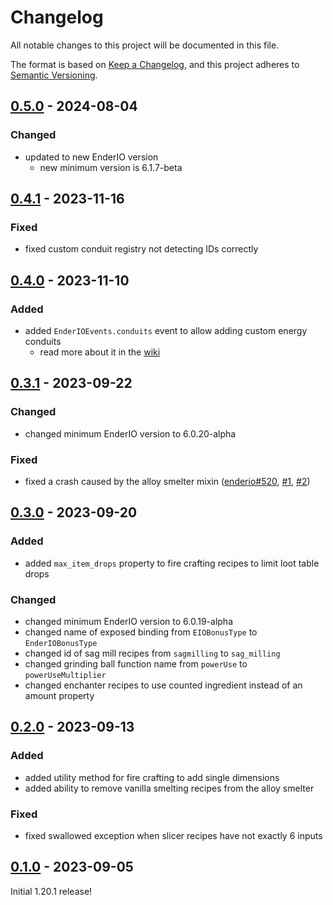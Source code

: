 # Changelog

All notable changes to this project will be documented in this file.

The format is based on [Keep a Changelog],
and this project adheres to [Semantic Versioning].

## [0.5.0] - 2024-08-04

### Changed
- updated to new EnderIO version
  - new minimum version is 6.1.7-beta

## [0.4.1] - 2023-11-16

### Fixed
- fixed custom conduit registry not detecting IDs correctly

## [0.4.0] - 2023-11-10

### Added
- added `EnderIOEvents.conduits` event to allow adding custom energy conduits
  - read more about it in the [wiki][energy-conduit]

<!-- Links -->
[energy-conduit]: https://github.com/AlmostReliable/kubejs-enderio/wiki/Events#registering-custom-energy-conduits

## [0.3.1] - 2023-09-22

### Changed
- changed minimum EnderIO version to 6.0.20-alpha

### Fixed
- fixed a crash caused by the alloy smelter mixin ([enderio#520], [#1], [#2])

<!-- Links -->
[enderio#520]: https://github.com/Team-EnderIO/EnderIO/issues/520
[#1]: https://github.com/AlmostReliable/kubejs-enderio/issues/1
[#2]: https://github.com/AlmostReliable/kubejs-enderio/pull/2

## [0.3.0] - 2023-09-20

### Added
- added `max_item_drops` property to fire crafting recipes to limit loot table drops

### Changed
- changed minimum EnderIO version to 6.0.19-alpha
- changed name of exposed binding from `EIOBonusType` to `EnderIOBonusType`
- changed id of sag mill recipes from `sagmilling` to `sag_milling`
- changed grinding ball function name from `powerUse` to `powerUseMultiplier`
- changed enchanter recipes to use counted ingredient instead of an amount property

## [0.2.0] - 2023-09-13

### Added
- added utility method for fire crafting to add single dimensions
- added ability to remove vanilla smelting recipes from the alloy smelter

### Fixed
- fixed swallowed exception when slicer recipes have not exactly 6 inputs

## [0.1.0] - 2023-09-05

Initial 1.20.1 release!

<!-- Links -->
[keep a changelog]: https://keepachangelog.com/en/1.0.0/
[semantic versioning]: https://semver.org/spec/v2.0.0.html

<!-- Versions -->
[0.5.0]: https://github.com/AlmostReliable/kubejs-enderio/releases/tag/v1.20.1-forge-0.5.0
[0.4.1]: https://github.com/AlmostReliable/kubejs-enderio/releases/tag/v1.20.1-forge-0.4.1-beta
[0.4.0]: https://github.com/AlmostReliable/kubejs-enderio/releases/tag/v1.20.1-forge-0.4.0-beta
[0.3.1]: https://github.com/AlmostReliable/kubejs-enderio/releases/tag/v1.20.1-forge-0.3.1-beta
[0.3.0]: https://github.com/AlmostReliable/kubejs-enderio/releases/tag/v1.20.1-forge-0.3.0-beta
[0.2.0]: https://github.com/AlmostReliable/kubejs-enderio/releases/tag/v1.20.1-0.2.0-forge-beta
[0.1.0]: https://github.com/AlmostReliable/kubejs-enderio/releases/tag/v1.20.1-0.1.0-forge-beta
